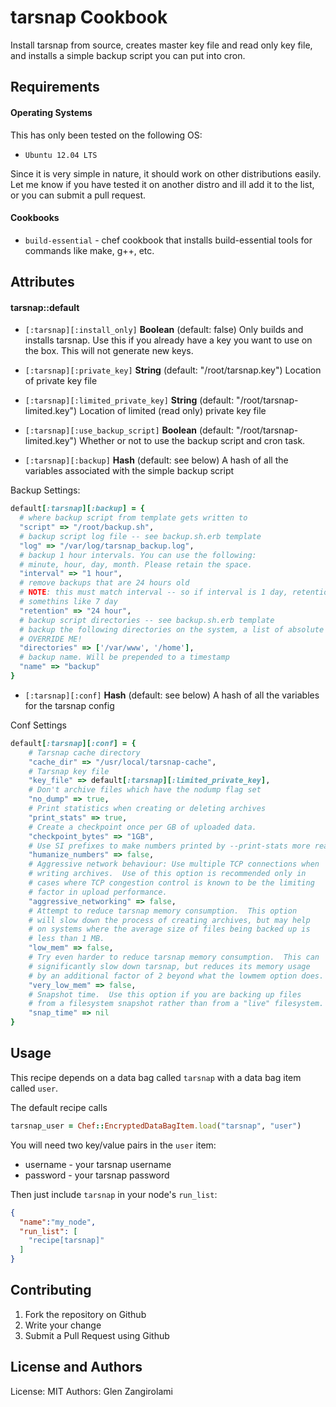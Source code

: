 tarsnap Cookbook
================

Install tarsnap from source, creates master key file and read only key file, and installs a simple backup
script you can put into cron.

Requirements
------------

#### Operating Systems

This has only been tested on the following OS:

* `Ubuntu 12.04 LTS`

Since it is very simple in nature, it should work on other distributions easily. Let me know if you have tested it on another distro and ill add it to the list, or you can submit a pull request.

#### Cookbooks

- `build-essential` - chef cookbook that installs build-essential tools for commands like make, g++, etc.

Attributes
----------

#### tarsnap::default

* `[:tarsnap][:install_only]` **Boolean** (default: false) Only builds and installs tarsnap. Use this if you already have a key you want to use on the box. This will not generate new keys.</td>

* `[:tarsnap][:private_key]` **String** (default: "/root/tarsnap.key") Location of private key file</tt></td>

* `[:tarsnap][:limited_private_key]` **String** (default: "/root/tarsnap-limited.key") Location of limited (read only) private key file</td>

* `[:tarsnap][:use_backup_script]` **Boolean** (default: "/root/tarsnap-limited.key") Whether or not to use the backup script and cron task.</tt></td>

* `[:tarsnap][:backup]` **Hash** (default: see below) A hash of all the variables associated with the simple backup script

Backup Settings:

```ruby
default[:tarsnap][:backup] = {
  # where backup script from template gets written to
  "script" => "/root/backup.sh",
  # backup script log file -- see backup.sh.erb template
  "log" => "/var/log/tarsnap_backup.log",
  # backup 1 hour intervals. You can use the following:
  # minute, hour, day, month. Please retain the space.
  "interval" => "1 hour",
  # remove backups that are 24 hours old
  # NOTE: this must match interval -- so if interval is 1 day, retention must be
  # somethins like 7 day
  "retention" => "24 hour",
  # backup script directories -- see backup.sh.erb template
  # backup the following directories on the system, a list of absolute paths
  # OVERRIDE ME!
  "directories" => ['/var/www', '/home'],
  # backup name. Will be prepended to a timestamp
  "name" => "backup"
}
```

* `[:tarsnap][:conf]` **Hash** (default: see below) A hash of all the variables for the tarsnap config

Conf Settings

```ruby
default[:tarsnap][:conf] = {
    # Tarsnap cache directory
    "cache_dir" => "/usr/local/tarsnap-cache",
    # Tarsnap key file
    "key_file" => default[:tarsnap][:limited_private_key],
    # Don't archive files which have the nodump flag set
    "no_dump" => true,
    # Print statistics when creating or deleting archives
    "print_stats" => true,
    # Create a checkpoint once per GB of uploaded data.
    "checkpoint_bytes" => "1GB",
    # Use SI prefixes to make numbers printed by --print-stats more readable.
    "humanize_numbers" => false,
    # Aggressive network behaviour: Use multiple TCP connections when
    # writing archives.  Use of this option is recommended only in
    # cases where TCP congestion control is known to be the limiting
    # factor in upload performance.
    "aggressive_networking" => false,
    # Attempt to reduce tarsnap memory consumption.  This option
    # will slow down the process of creating archives, but may help
    # on systems where the average size of files being backed up is
    # less than 1 MB.
    "low_mem" => false,
    # Try even harder to reduce tarsnap memory consumption.  This can
    # significantly slow down tarsnap, but reduces its memory usage
    # by an additional factor of 2 beyond what the lowmem option does.
    "very_low_mem" => false,
    # Snapshot time.  Use this option if you are backing up files
    # from a filesystem snapshot rather than from a "live" filesystem.
    "snap_time" => nil
}
```

Usage
-----

This recipe depends on a data bag called `tarsnap` with a data bag item called `user`.

The default recipe calls

```ruby
tarsnap_user = Chef::EncryptedDataBagItem.load("tarsnap", "user")
```

You will need two key/value pairs in the `user` item:

* username - your tarsnap username
* password - your tarsnap password

Then just include `tarsnap` in your node's `run_list`:

```json
{
  "name":"my_node",
  "run_list": [
    "recipe[tarsnap]"
  ]
}
```

Contributing
------------

1. Fork the repository on Github
2. Write your change
3. Submit a Pull Request using Github

License and Authors
-------------------
License: MIT
Authors: Glen Zangirolami

